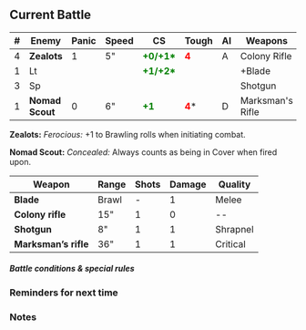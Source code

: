 ## Current Battle

| #   | Enemy           | Panic | Speed | CS                                            | Tough                                   | AI  | Weapons          |
| --- | --------------- | ----- | ----- | --------------------------------------------- | --------------------------------------- | --- | ---------------- |
| 4   | **Zealots**     | 1     | 5"    | <strong style="color: green;">+0/+1*</strong> | <strong style="color: red;">4</strong>  | A   | Colony Rifle<br> |
| 1   | Lt              |       |       | <strong style="color: green;">+1/+2*</strong> |                                         |     | +Blade           |
| 3   | Sp              |       |       |                                               |                                         |     | Shotgun          |
| 1   | **Nomad Scout** | 0     | 6"    | <strong style="color: green;">+1</strong>     | <strong style="color: red;">4</strong>* | D   | Marksman's Rifle |

**Zealots:** *Ferocious:* +1 to Brawling rolls when initiating combat.

**Nomad Scout:** *Concealed:* Always counts as being in Cover when fired upon.

| Weapon               | Range | Shots | Damage | Quality  |
| -------------------- | ----- | ----- | ------ | -------- |
| **Blade**            | Brawl | -     | 1      | Melee    |
| **Colony rifle**     | 15"   | 1     | 0      | --       |
| **Shotgun**          | 8"    | 1     | 1      | Shrapnel |
| **Marksman’s rifle** | 36"   | 1     | 1      | Critical |

##### Battle conditions & special rules



### Reminders for next time


### Notes


